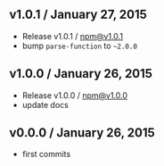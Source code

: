 

## v1.0.1 / January 27, 2015
- Release v1.0.1 / npm@v1.0.1
- bump `parse-function` to `~2.0.0`

## v1.0.0 / January 26, 2015
- Release v1.0.0 / npm@v1.0.0
- update docs

## v0.0.0 / January 26, 2015
- first commits